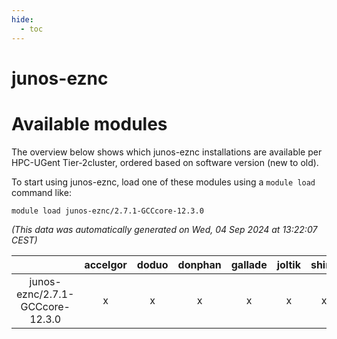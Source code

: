 ```yaml
---
hide:
  - toc
---
```


junos-eznc
==========

# Available modules


The overview below shows which junos-eznc installations are available per HPC-UGent Tier-2cluster, ordered based on software version (new to old).

To start using junos-eznc, load one of these modules using a `module load` command like:

```shell
module load junos-eznc/2.7.1-GCCcore-12.3.0
```

*(This data was automatically generated on Wed, 04 Sep 2024 at 13:22:07 CEST)*  

| |accelgor|doduo|donphan|gallade|joltik|shinx|skitty|
| :---: | :---: | :---: | :---: | :---: | :---: | :---: | :---: |
|junos-eznc/2.7.1-GCCcore-12.3.0|x|x|x|x|x|x|x|
